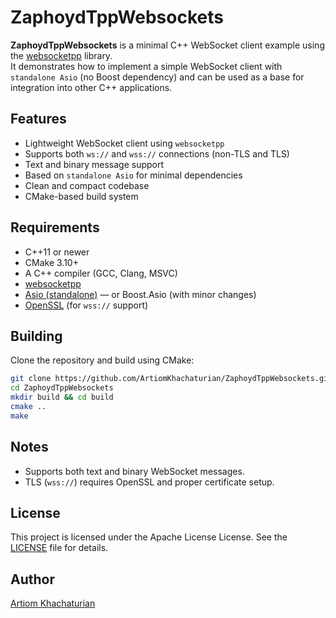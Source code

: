# ZaphoydTppWebsockets

**ZaphoydTppWebsockets** is a minimal C++ WebSocket client example using the [websocketpp](https://github.com/zaphoyd/websocketpp) library.  
It demonstrates how to implement a simple WebSocket client with `standalone Asio` (no Boost dependency) and can be used as a base for integration into other C++ applications.

## Features

- Lightweight WebSocket client using `websocketpp`
- Supports both `ws://` and `wss://` connections (non-TLS and TLS)
- Text and binary message support
- Based on `standalone Asio` for minimal dependencies
- Clean and compact codebase
- CMake-based build system

## Requirements

- C++11 or newer
- CMake 3.10+
- A C++ compiler (GCC, Clang, MSVC)
- [websocketpp](https://github.com/zaphoyd/websocketpp)
- [Asio (standalone)](https://think-async.com/Asio/) — or Boost.Asio (with minor changes)
- [OpenSSL](https://openssl-library.org/source/) (for `wss://` support)

## Building

Clone the repository and build using CMake:

```bash
git clone https://github.com/ArtiomKhachaturian/ZaphoydTppWebsockets.git
cd ZaphoydTppWebsockets
mkdir build && cd build
cmake ..
make
```

## Notes

- Supports both text and binary WebSocket messages.
- TLS (`wss://`) requires OpenSSL and proper certificate setup.

## License

This project is licensed under the Apache License License. See the [LICENSE](LICENSE) file for details.

## Author

[Artiom Khachaturian](https://github.com/ArtiomKhachaturian)
